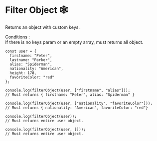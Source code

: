 # Filter Object 🕸

Returns an object with custom keys.

Conditions :  
If there is no keys param or an empty array, must returns all object.

```
const user = {
  firstname: "Peter",
  lastname: "Parker",
  alias: "Spiderman",
  nationality: "American",
  height: 178,
  favoriteColor: "red"
};

console.log(filterObject(user, ["firstname", "alias"]));
// Must returns { firstname: "Peter", alias: "Spiderman" }

console.log(filterObject(user, ["nationality", "favoriteColor"]));
// Must returns { nationality: "American", favoriteColor: "red"}

console.log(filterObject(user));
// Must returns entire user object.

console.log(filterObject(user, []));
// Must returns entire user object.
```
